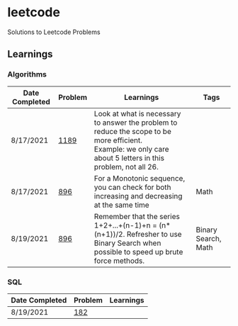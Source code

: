 # leetcode

Solutions to Leetcode Problems

## Learnings

### Algorithms

| Date Completed | Problem                                                     | Learnings                                                                                                                                                           | Tags                |
| -------------- | ----------------------------------------------------------- | ------------------------------------------------------------------------------------------------------------------------------------------------------------------- | ------------------- |
| 8/17/2021      | [1189](Python_Solutions\1189_Maximum_Number_of_Balloons.py) | Look at what is necessary to answer the problem to reduce the scope to be more efficient. <br /> Example: we only care about 5 letters in this problem, not all 26. |                     |
| 8/17/2021      | [896](Python_Solutions\896_Monotonic_Array.py)              | For a Monotonic sequence, you can check for both increasing and decreasing at the same time                                                                         | Math                |
| 8/19/2021      | [896](Python_Solutions\441_Arranging_Coins.py)              | Remember that the series 1+2+...+(n-1)+n = (n\*(n+1))/2. Refresher to use Binary Search when possible to speed up brute force methods.                              | Binary Search, Math |

### SQL

| Date Completed | Problem                                       | Learnings |
| -------------- | --------------------------------------------- | --------- |
| 8/19/2021      | [182](SQL_Solutions\182_Duplicate_Emails.sql) |           |
